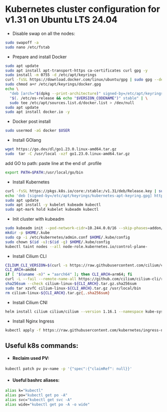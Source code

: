 # Kubernetes cluster configuration for v1.31 on Ubuntu LTS 24.04

- Disable swap on all the nodes:

```bash
sudo swapoff -a
sudo nano /etc/fstab
```

- Prepare and install Docker

```bash
sudo apt update
sudo apt install apt-transport-https ca-certificates curl gpg -y
sudo install -m 0755 -d /etc/apt/keyrings
curl -fsSL https://download.docker.com/linux/ubuntu/gpg | sudo gpg --dearmor -o /etc/apt/keyrings/docker.gpg
sudo chmod a+r /etc/apt/keyrings/docker.gpg
echo \
  "deb [arch="$(dpkg --print-architecture)" signed-by=/etc/apt/keyrings/docker.gpg] https://download.docker.com/linux/ubuntu \
  "$(. /etc/os-release && echo "$VERSION_CODENAME")" stable" | \
  sudo tee /etc/apt/sources.list.d/docker.list > /dev/null
sudo apt update
sudo apt install docker.io -y
```

- Docker post install

```bash
sudo usermod -aG docker $USER
```

- Install GOlang

```bash
wget https://go.dev/dl/go1.23.0.linux-amd64.tar.gz
sudo  tar -C /usr/local -xzf go1.23.0.linux-amd64.tar.gz
```

add GO to path: paste line at the end of .profile

```bash
export PATH=$PATH:/usr/local/go/bin
```

- Install Kubernetes

```bash
curl -fsSL https://pkgs.k8s.io/core:/stable:/v1.31/deb/Release.key | sudo gpg --dearmor -o /etc/apt/keyrings/kubernetes-apt-keyring.gpg
echo 'deb [signed-by=/etc/apt/keyrings/kubernetes-apt-keyring.gpg] https://pkgs.k8s.io/core:/stable:/v1.31/deb/ /' | sudo tee /etc/apt/sources.list.d/kubernetes.list
sudo apt update
sudo apt install -y kubelet kubeadm kubectl
sudo apt-mark hold kubelet kubeadm kubectl
```

- Init cluster with kubeadm

```bash
sudo kubeadm init --pod-network-cidr=10.244.0.0/16 --skip-phases=addon/kube-proxy
mkdir -p $HOME/.kube
sudo cp -i /etc/kubernetes/admin.conf $HOME/.kube/config
sudo chown $(id -u):$(id -g) $HOME/.kube/config
kubectl taint nodes --all node-role.kubernetes.io/control-plane-
```

- Install Cilium CLI

```bash
CILIUM_CLI_VERSION=$(curl -s https://raw.githubusercontent.com/cilium/cilium-cli/main/stable.txt)
CLI_ARCH=amd64
if [ "$(uname -m)" = "aarch64" ]; then CLI_ARCH=arm64; fi
curl -L --fail --remote-name-all https://github.com/cilium/cilium-cli/releases/download/${CILIUM_CLI_VERSION}/cilium-linux-${CLI_ARCH}.tar.gz{,.sha256sum}
sha256sum --check cilium-linux-${CLI_ARCH}.tar.gz.sha256sum
sudo tar xzvfC cilium-linux-${CLI_ARCH}.tar.gz /usr/local/bin
rm cilium-linux-${CLI_ARCH}.tar.gz{,.sha256sum}
```

- Install Cilium CNI

```bash
helm install cilium cilium/cilium --version 1.16.1 --namespace kube-system -f values.yaml
```

- Install Nginx Ingress

```bash
kubectl apply -f https://raw.githubusercontent.com/kubernetes/ingress-nginx/controller-v1.11.2/deploy/static/provider/baremetal/deploy.yaml
```

## Useful k8s commands:

- #### Reclaim used PV:

```bash
kubectl patch pv pv-name -p '{"spec":{"claimRef": null}}'
```

- #### Useful bashrc aliases:

```bash
alias k="kubectl"
alias po="kubectl get po -A"
alias svc="kubectl get svc -A"
alias wide="kubectl get po -A -o wide"
```
